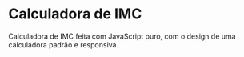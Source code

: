 # Calculadora de IMC
Calculadora de IMC feita com JavaScript puro, com o design de uma calculadora padrão e responsiva.
